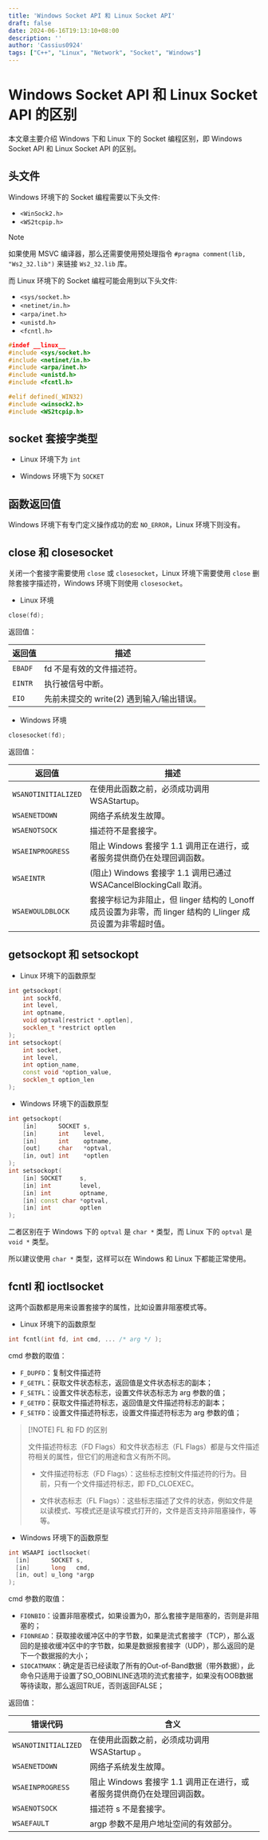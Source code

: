 ```yaml
---
title: 'Windows Socket API 和 Linux Socket API'
draft: false
date: 2024-06-16T19:13:10+08:00
description: ''
author: 'Cassius0924'
tags: ["C++", "Linux", "Network", "Socket", "Windows"]
---
```


# Windows Socket API 和 Linux Socket API 的区别

本文章主要介绍 Windows 下和 Linux 下的 Socket 编程区别，即 Windows Socket API 和 Linux Socket API 的区别。

## 头文件

Windows 环境下的 Socket 编程需要以下头文件:

- `<WinSock2.h>`
- `<WS2tcpip.h>`

> [!NOTE]
>
> 如果使用 MSVC 编译器，那么还需要使用预处理指令 `#pragma comment(lib, "Ws2_32.lib")` 来链接 `Ws2_32.lib` 库。

而 Linux 环境下的 Socket 编程可能会用到以下头文件:

- `<sys/socket.h>`
- `<netinet/in.h>`
- `<arpa/inet.h>`
- `<unistd.h>`
- `<fcntl.h>`

```c++
#indef __linux__
#include <sys/socket.h>
#include <netinet/in.h>
#include <arpa/inet.h>
#include <unistd.h>
#include <fcntl.h>

#elif defined(_WIN32)
#include <winsock2.h>
#include <WS2tcpip.h>
```

## socket 套接字类型

- Linux 环境下为 `int`

- Windows 环境下为 `SOCKET`

## 函数返回值

Windows 环境下有专门定义操作成功的宏 `NO_ERROR`，Linux 环境下则没有。

## close 和 closesocket

关闭一个套接字需要使用 `close` 或 `closesocket`，Linux 环境下需要使用 `close` 删除套接字描述符，Windows 环境下则使用 `closesocket`。

- Linux 环境

```cpp
close(fd);
```

返回值：

| 返回值 | 描述 |
| --- | --- | 
| `EBADF` | fd 不是有效的文件描述符。 |
| `EINTR` | 执行被信号中断。 |
| `EIO` | 先前未提交的 write(2) 遇到输入/输出错误。 |

- Windows 环境

```cpp
closesocket(fd);
```

返回值：

| 返回值 | 描述 |
| --- | --- | 
| `WSANOTINITIALIZED` | 在使用此函数之前，必须成功调用 WSAStartup。 |
| `WSAENETDOWN`       | 网络子系统发生故障。 |
| `WSAENOTSOCK`       | 描述符不是套接字。 |
| `WSAEINPROGRESS`    | 阻止 Windows 套接字 1.1 调用正在进行，或者服务提供商仍在处理回调函数。|
| `WSAEINTR`          | (阻止) Windows 套接字 1.1 调用已通过 WSACancelBlockingCall 取消。 |
| `WSAEWOULDBLOCK`    | 套接字标记为非阻止，但 linger 结构的 l_onoff 成员设置为非零，而 linger 结构的 l_linger 成员设置为非零超时值。 |


## getsockopt 和 setsockopt

- Linux 环境下的函数原型

```cpp
int getsockopt(
    int sockfd, 
    int level,
    int optname,
    void optval[restrict *.optlen], 
    socklen_t *restrict optlen
);
int setsockopt(
    int socket, 
    int level, 
    int option_name, 
    const void *option_value, 
    socklen_t option_len
);
```

- Windows 环境下的函数原型

```cpp
int getsockopt(
    [in]      SOCKET s,
    [in]      int    level,
    [in]      int    optname,
    [out]     char   *optval,
    [in, out] int    *optlen
);
int setsockopt(
    [in] SOCKET     s,
    [in] int        level,
    [in] int        optname,
    [in] const char *optval,
    [in] int        optlen
);
```

二者区别在于 Windows 下的 `optval` 是 `char *` 类型，而 Linux 下的 `optval` 是 `void *` 类型。

所以建议使用 `char *` 类型，这样可以在 Windows 和 Linux 下都能正常使用。

## fcntl 和 ioctlsocket

这两个函数都是用来设置套接字的属性，比如设置非阻塞模式等。

- Linux 环境下的函数原型

```cpp
int fcntl(int fd, int cmd, ... /* arg */ );
```

cmd 参数的取值：

- `F_DUPFD`：复制文件描述符
- `F_GETFL`：获取文件状态标志，返回值是文件状态标志的副本；
- `F_SETFL`：设置文件状态标志，设置文件状态标志为 arg 参数的值；
- `F_GETFD`：获取文件描述符标志，返回值是文件描述符标志的副本；
- `F_SETFD`：设置文件描述符标志，设置文件描述符标志为 arg 参数的值；

> [!NOTE] FL 和 FD 的区别
>
> 文件描述符标志（FD Flags）和文件状态标志（FL Flags）都是与文件描述符相关的属性，但它们的用途和含义有所不同。
> 
> - 文件描述符标志（FD Flags）：这些标志控制文件描述符的行为。目前，只有一个文件描述符标志，即 FD_CLOEXEC。
> 
> - 文件状态标志（FL Flags）：这些标志描述了文件的状态，例如文件是以读模式、写模式还是读写模式打开的，文件是否支持非阻塞操作，等等。

- Windows 环境下的函数原型

```cpp
int WSAAPI ioctlsocket(
  [in]      SOCKET s,
  [in]      long   cmd,
  [in, out] u_long *argp
);
```

cmd 参数的取值：

- `FIONBIO`：设置非阻塞模式，如果设置为0，那么套接字是阻塞的，否则是非阻塞的；
- `FIONREAD`：获取接收缓冲区中的字节数，如果是流式套接字（TCP），那么返回的是接收缓冲区中的字节数，如果是数据报套接字（UDP），那么返回的是下一个数据报的大小；
- `SIOCATMARK`：确定是否已经读取了所有的Out-of-Band数据（带外数据），此命令只适用于设置了SO_OOBINLINE选项的流式套接字，如果没有OOB数据等待读取，那么返回TRUE，否则返回FALSE；

返回值：

| 错误代码 | 含义 |
| --- | --- |
| `WSANOTINITIALIZED` | 在使用此函数之前，必须成功调用 WSAStartup 。 |
| `WSAENETDOWN` | 网络子系统发生故障。 |
| `WSAEINPROGRESS` | 阻止 Windows 套接字 1.1 调用正在进行，或者服务提供商仍在处理回调函数。 |
| `WSAENOTSOCK` | 描述符 s 不是套接字。 |
| `WSAEFAULT` | argp 参数不是用户地址空间的有效部分。 |
